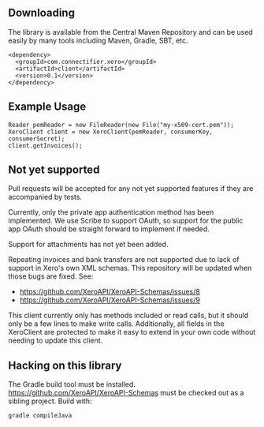 ## Downloading

The library is available from the Central Maven Repository and can be used easily by many tools including Maven, Gradle, SBT, etc.

    <dependency>
      <groupId>com.connectifier.xero</groupId>
      <artifactId>client</artifactId>
      <version>0.1</version>
    </dependency>

## Example Usage

    Reader pemReader = new FileReader(new File("my-x509-cert.pem"));
    XeroClient client = new XeroClient(pemReader, consumerKey, consumerSecret);
    client.getInvoices();

## Not yet supported

Pull requests will be accepted for any not yet supported features if they are accompanied by tests.

Currently, only the private app authentication method has been implemented. We use Scribe to support OAuth, so support for the public app OAuth should be straight forward to implement if needed.

Support for attachments has not yet been added.

Repeating invoices and bank transfers are not supported due to lack of support in Xero's own XML schemas. This repository will be updated when those bugs are fixed. See:
* https://github.com/XeroAPI/XeroAPI-Schemas/issues/8
* https://github.com/XeroAPI/XeroAPI-Schemas/issues/9

This client currently only has methods included or read calls, but it should only be a few lines to make write calls. Additionally, all fields in the XeroClient are protected to make it easy to extend in your own code without needing to update this client.

## Hacking on this library

The Gradle build tool must be installed. https://github.com/XeroAPI/XeroAPI-Schemas must be checked out as a sibling project. Build with:

    gradle compileJava
